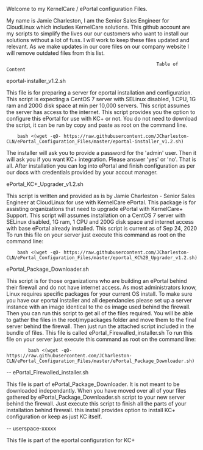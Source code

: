 Welcome to my KernelCare / ePortal configuration Files.

My name is Jamie Charleston, I am the Senior Sales Engineer for CloudLinux which includes KernelCare solutions. This github account are my scripts to simplify the lives our our customers who want to install our solutions without a lot of fuss. I will work to keep these files updated and relevant. As we make updates in our core files on our company website I will remove outdated files from this list.



                                                           Table of Content




eportal-installer_v1.2.sh  

This file is for preparing a server for eportal installation and configuration. This script is expecting a CentOS 7 server with SELinux disabled, 1 CPU, 1G ram and 200G disk space at min per 10,000 servers. This script assumes the server has access to the internet. This script provides you the option to configure this ePortal for use with KC+ or not.
You do not need to download the script, it can be run by copy and paste as root on the command line. 

        bash <(wget -qO- https://raw.githubusercontent.com/JCharleston-CLN/ePortal_Configuration_Files/master/eportal-installer_v1.2.sh)

 The installer will ask you to provide a password for the 'admin' user. Then it will ask you if you want KC+ integration. Please answer 'yes' or 'no'. That is all. After installation you can log into ePortal and finish configuration as per our docs with credentials provided by your accout manager.




ePortal_KC+_Upgrader_v1.2.sh  

This script is written and provided as is by Jamie Charleston - Senior Sales Engineer at CloudLinux for use with KernelCare ePortal.
This package is for assisting organizations that need to upgrade ePortal with KernelCare+ Support. This script will assumes installation
on a CentOS 7 server with SELinux disabled, 1G ram, 1 CPU and 200G disk space and internet access with base ePortal already installed.
This script is current as of Sep 24, 2020
To run this file on your server just execute this command as root on the command line:

        bash <(wget -qO- https://raw.githubusercontent.com/JCharleston-CLN/ePortal_Configuration_Files/master/eportal_KC%2B_Upgrader_v1.2.sh)
 
 



ePortal_Package_Downloader.sh  
 
This script is for those organizations who are building an ePortal behind their firewall and do not have internet access. As most administrators know, Linux requires specific packages for your current OS install. To make sure you have our eportal installer and all dependancies please set up a server instance with an image identical to the os image used behind the firewall. Then you can run this script to get all of the files required. You will be able to gather the files in the root/mypackages folder and move them to the final server behind the firewall. Then just run the attached script included in the bundle of files. This file is called ePortal_Firewalled_installer.sh To run this file on your server just execute this command as root on the command line: 

            bash <(wget -qO- https://raw.githubusercontent.com/JCharleston-CLN/ePortal_Configuration_Files/master/ePortal_Package_Downloader.sh)





-- ePortal_Firewalled_installer.sh
 
 
This file is part of ePortal_Package_Downloader. It is not meant to be downloaded independantly. When you have moved over all of your files gathered by ePortal_Package_Downloader.sh script to your new server behind the firewall. Just execute this script to finish all the parts of your installation behind firewall. this install provides option to install KC+ configuration or keep as just KC itself.
 

 
 
 -- userspace-xxxxx  
 
This file is part of the eportal configuration for KC+



